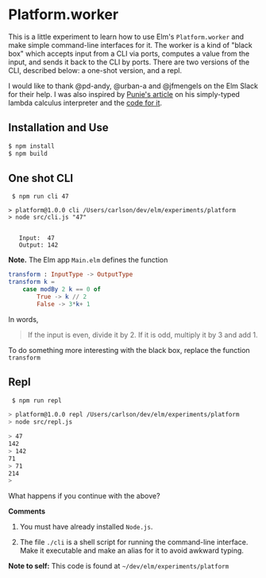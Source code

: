 # Platform.worker

This is a little experiment to learn how to use Elm's 
`Platform.worker` and make simple command-line interfaces
for it.  The worker is a kind of "black box" which accepts 
input from a CLI via ports, computes a value from the input, and sends it back to the CLI
by ports.  There are two versions of the CLI, described below: a 
one-shot version, and a repl.

I would like to thank @pd-andy, @urban-a and @jfmengels on the 
Elm Slack for their help. I was also inspired
by [Punie's article](https://discourse.elm-lang.org/t/simply-typed-lambda-calculus-in-elm/1772) on his simply-typed lambda calculus 
interpreter and the [code for it](https://github.com/Punie/elm-stlc).
 
 
## Installation and Use

```bash
$ npm install
$ npm build
```

## One shot CLI

```barsh
 $ npm run cli 47

> platform@1.0.0 cli /Users/carlson/dev/elm/experiments/platform
> node src/cli.js "47"


   Input:  47
   Output: 142
```

**Note.** The Elm app `Main.elm` defines the function 

```elm
transform : InputType -> OutputType
transform k =
    case modBy 2 k == 0 of
        True -> k // 2
        False -> 3*k+ 1
```

In words, 

> If the input is
  even, divide it by 2.  If it is odd, multiply it
  by 3 and add 1. 

To do something more interesting with the black box, replace
the function `transform`




## Repl

```bash
 $ npm run repl

> platform@1.0.0 repl /Users/carlson/dev/elm/experiments/platform
> node src/repl.js

> 47
142
> 142
71
> 71
214
>
```
What happens if you continue with the above?

**Comments**

1) You must have already installed `Node.js`.

2) The file `./cli` is a shell script for running the 
command-line interface.  Make it executable 
and make an alias for it to avoid awkward typing.


**Note to self:** This code is found 
at `~/dev/elm/experiments/platform`